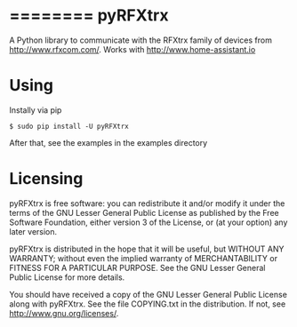 ========
pyRFXtrx
========

A Python library to communicate with the RFXtrx family of devices
from http://www.rfxcom.com/. Works with http://www.home-assistant.io


Using
=====

Instally via pip

    $ sudo pip install -U pyRFXtrx

After that, see the examples in the examples directory


Licensing
=========

pyRFXtrx is free software: you can redistribute it and/or modify it
under the terms of the GNU Lesser General Public License as published
by the Free Software Foundation, either version 3 of the License, or
(at your option) any later version.

pyRFXtrx is distributed in the hope that it will be useful,
but WITHOUT ANY WARRANTY; without even the implied warranty of
MERCHANTABILITY or FITNESS FOR A PARTICULAR PURPOSE.  See the
GNU Lesser General Public License for more details.

You should have received a copy of the GNU Lesser General Public License
along with pyRFXtrx.  See the file COPYING.txt in the distribution.
If not, see <http://www.gnu.org/licenses/>.
